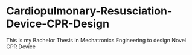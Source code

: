# Cardiopulmonary-Resusciation-Device-CPR-Design
This is my Bachelor Thesis in Mechatronics Engineering to design Novel CPR Device
